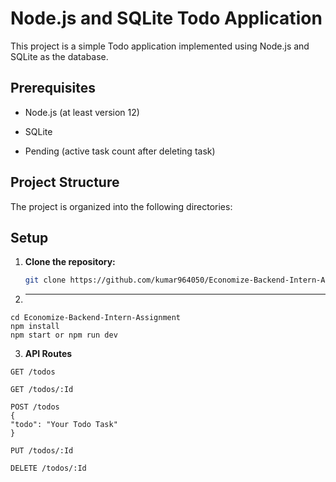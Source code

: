 # Node.js and SQLite Todo Application

This project is a simple Todo application implemented using Node.js and SQLite as the database.

## Prerequisites

- Node.js (at least version 12)
- SQLite

- Pending (active task count after deleting task)

## Project Structure

The project is organized into the following directories:

## Setup

1. **Clone the repository:**

   ```bash
   git clone https://github.com/kumar964050/Economize-Backend-Intern-Assignment.git
   ```

2. ***

```
cd Economize-Backend-Intern-Assignment
npm install
npm start or npm run dev
```

3. **API Routes**

```
GET /todos

GET /todos/:Id

POST /todos
{
"todo": "Your Todo Task"
}

PUT /todos/:Id

DELETE /todos/:Id
```
